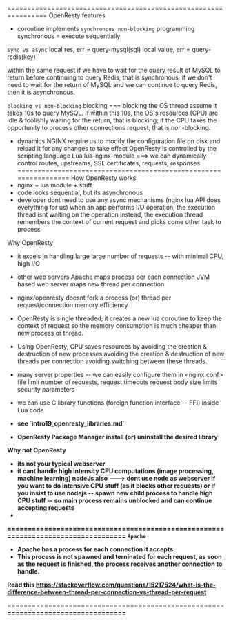 ================================================================
OpenResty features
- coroutine implements `synchronous non-blocking` programming
    synchronous = execute sequentially 

`sync vs async`
    local res, err  = query-mysql(sql)
    local value, err = query-redis(key)

within the same request
    if we have to wait for the query result of MySQL to return before continuing to query Redis, that is synchronous; 
    if we don't need to wait for the return of MySQL and we can continue to query Redis, then it is asynchronous.


`blocking vs non-blocking`
    blocking === blocking the OS thread
assume it takes 10s to query MySQL. 
If within this 10s, the OS's resources (CPU) are idle & foolishly waiting for the return, that is blocking; 
if the CPU takes the opportunity to process other connections request, that is non-blocking.


- dynamics
    NGINX require us to modify the configuration file on disk and reload it for any changes to take effect 
    OpenResty is controlled by the scripting language Lua
    lua-nginx-module ===> we can dynamically control routes, upstreams, SSL certificates, requests, responses
================================================================
How OpenResty works
- nginx + lua module + stuff
- code looks sequential, but its asynchronous
- developer dont need to use any async mechanisms (nginx lua API does everything for us)
    when an app performs I/O operation, the execution thread isnt waiting on the operation
    instead, the execution thread remembers the context of current request and picks come other task to process

Why OpenResty
- it excels in handling large large number of requests -- with minimal CPU, high I/O
- other web servers
    Apache                  maps process per each connection
    JVM based web server    maps new thread per connection

- nginx/openresty
    doesnt fork a process (or) thread per request/connection
    memory efficiency
- OpenResty is single threaded; 
    it creates a new lua coroutine to keep the context of request 
    so the memory consumption is much cheaper than new process or thread.
- Using OpenResty, CPU saves resources by 
    avoiding the creation & destruction of new processes 
    avoiding the creation & destruction of new threads per connection
    avoiding switching between these threads.
- many server properties -- we can easily configure them in <nginx.conf> file
    limit number of requests,
    request timeouts
    request body size limits
    security parameters
- we can use C library functions (foreign function interface -- FFI) inside Lua code
- <strong ecosystem>
    see `intro19_openresty_libraries.md`
- OpenResty Package Manager
    install (or) uninstall the desired library

Why not OpenResty
- its not your typical webserver
- it cant handle high intensity CPU computations (image processing, machine learning)
    nodeJs also ---> dont use node as webserver if you want to do intensive CPU stuff (as it blocks other requests)
    or if you insist to use nodejs -- spawn new child process to handle high CPU stuff -- so main process remains unblocked and can continue accepting requests
- 

==================================================================================
`Apache`
- Apache has a process for each connection it accepts. 
- This process is not spawned and terninated for each request, 
    as soon as the request is finished, the process receives another connection to handle.

Read this
https://stackoverflow.com/questions/15217524/what-is-the-difference-between-thread-per-connection-vs-thread-per-request

==================================================================================